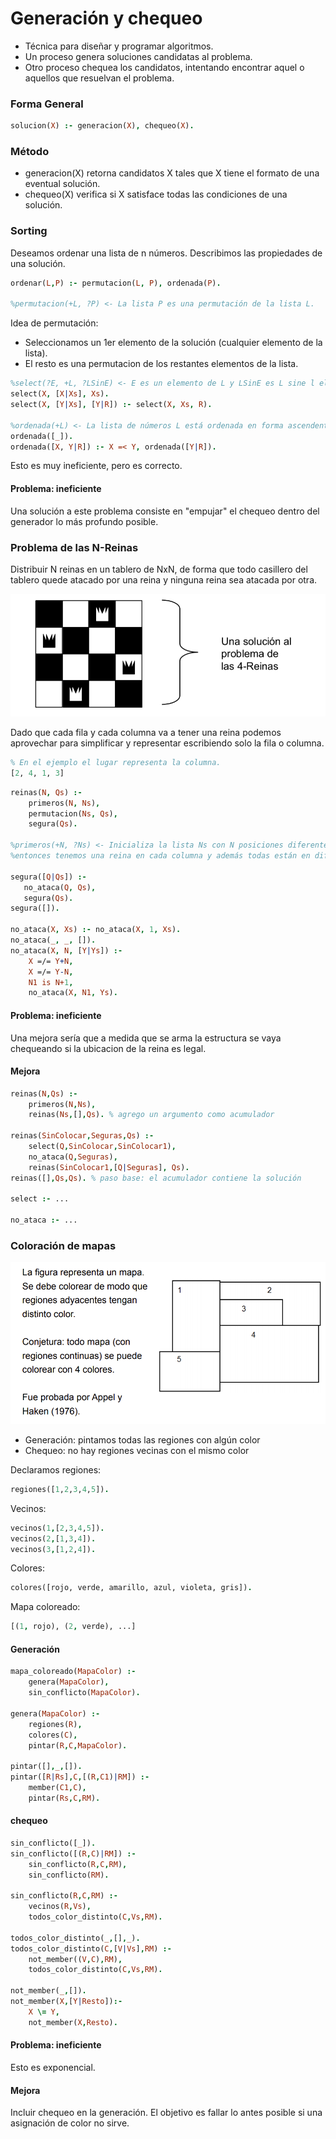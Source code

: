 # Generación y chequeo

 - Técnica para diseñar y programar algoritmos.
 - Un proceso genera soluciones candidatas al problema.
 - Otro proceso chequea los candidatos, intentando encontrar aquel o aquellos que resuelvan el problema.

### Forma General

 ```prolog
 solucion(X) :- generacion(X), chequeo(X).
 ```

### Método

 - generacion(X) retorna candidatos X tales que X tiene el formato de una eventual solución.
 - chequeo(X) verifica si X satisface todas las condiciones de una solución.

### Sorting
Deseamos ordenar una lista de n números.
Describimos las propiedades de una solución.

```prolog
ordenar(L,P) :- permutacion(L, P), ordenada(P).

%permutacion(+L, ?P) <- La lista P es una permutación de la lista L.
```

Idea de permutación:
 - Seleccionamos un 1er elemento de la solución (cualquier elemento de la lista).
 - El resto es una permutacion de los restantes elementos de la lista.

```prolog
%select(?E, +L, ?LSinE) <- E es un elemento de L y LSinE es L sine l elemento E
select(X, [X|Xs], Xs).
select(X, [Y|Xs], [Y|R]) :- select(X, Xs, R).

%ordenada(+L) <- La lista de números L está ordenada en forma ascendente.
ordenada([_]).
ordenada([X, Y|R]) :- X =< Y, ordenada([Y|R]).
```

Esto es muy ineficiente, pero es correcto.

#### Problema: ineficiente
Una solución a este problema consiste en "empujar" el chequeo dentro del generador lo más profundo posible.

### Problema de las N-Reinas
Distribuir N reinas en un tablero de NxN, de forma que todo casillero del tablero quede atacado por una reina y ninguna reina sea atacada por otra.

![](./imagenes/n-reinas.png)

Dado que cada fila y cada columna va a tener una reina podemos aprovechar para simplificar y representar escribiendo solo la fila o columna.

```prolog
% En el ejemplo el lugar representa la columna. 
[2, 4, 1, 3]
```

```prolog
reinas(N, Qs) :- 
    primeros(N, Ns), 
    permutacion(Ns, Qs), 
    segura(Qs).

%primeros(+N, ?Ns) <- Inicializa la lista Ns con N posiciones diferentes, 
%entonces tenemos una reina en cada columna y además todas están en diferentes filas.

segura([Q|Qs]) :-
   no_ataca(Q, Qs),
   segura(Qs).
segura([]).

no_ataca(X, Xs) :- no_ataca(X, 1, Xs).
no_ataca(_, _, []).
no_ataca(X, N, [Y|Ys]) :-
    X =/= Y+N,
    X =/= Y-N,
    N1 is N+1,
    no_ataca(X, N1, Ys).
```

#### Problema: ineficiente
Una mejora sería que a medida que se arma la estructura se vaya chequeando si la ubicacion de la reina es legal.

#### Mejora
```prolog
reinas(N,Qs) :-
    primeros(N,Ns),
    reinas(Ns,[],Qs). % agrego un argumento como acumulador

reinas(SinColocar,Seguras,Qs) :-
    select(Q,SinColocar,SinColocar1),
    no_ataca(Q,Seguras),
    reinas(SinColocar1,[Q|Seguras], Qs).
reinas([],Qs,Qs). % paso base: el acumulador contiene la solución

select :- ...

no_ataca :- ...
```

### Coloración de mapas

![](imagenes/coloracion.png)

 - Generación: pintamos todas las regiones con algún color
 - Chequeo: no hay regiones vecinas con el mismo color 

Declaramos regiones:
```prolog
regiones([1,2,3,4,5]).
```

Vecinos:
```prolog
vecinos(1,[2,3,4,5]).
vecinos(2,[1,3,4]).
vecinos(3,[1,2,4]).
```

Colores:
```prolog
colores([rojo, verde, amarillo, azul, violeta, gris]).
```

Mapa coloreado:
```prolog
[(1, rojo), (2, verde), ...]
```

#### Generación

```prolog
mapa_coloreado(MapaColor) :-
    genera(MapaColor),
    sin_conflicto(MapaColor).

genera(MapaColor) :-
    regiones(R),
    colores(C),
    pintar(R,C,MapaColor).

pintar([],_,[]).
pintar([R|Rs],C,[(R,C1)|RM]) :-
    member(C1,C),
    pintar(Rs,C,RM).
```

#### chequeo

```prolog
sin_conflicto([_]).
sin_conflicto([(R,C)|RM]) :-
    sin_conflicto(R,C,RM),
    sin_conflicto(RM).

sin_conflicto(R,C,RM) :-
    vecinos(R,Vs),
    todos_color_distinto(C,Vs,RM).

todos_color_distinto(_,[],_).
todos_color_distinto(C,[V|Vs],RM) :-
    not_member((V,C),RM),
    todos_color_distinto(C,Vs,RM).

not_member(_,[]).
not_member(X,[Y|Resto]):-
    X \= Y,
    not_member(X,Resto).
```

#### Problema: ineficiente
Esto es exponencial.

#### Mejora
Incluir chequeo en la generación.
El objetivo  es fallar lo antes posible si una asignación de color no sirve.
